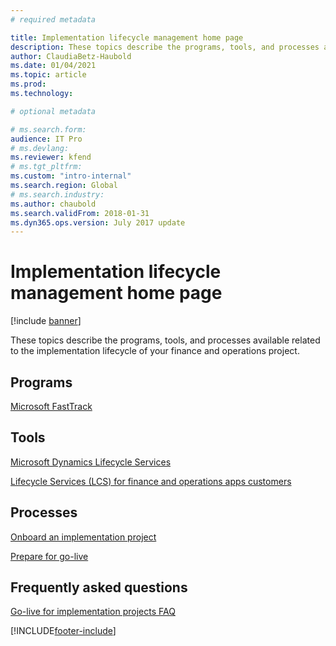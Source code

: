 ```yaml
---
# required metadata

title: Implementation lifecycle management home page
description: These topics describe the programs, tools, and processes available that are related to the implementation lifecycle of your finance and operations project.
author: ClaudiaBetz-Haubold
ms.date: 01/04/2021
ms.topic: article
ms.prod: 
ms.technology: 

# optional metadata

# ms.search.form:  
audience: IT Pro
# ms.devlang: 
ms.reviewer: kfend
# ms.tgt_pltfrm: 
ms.custom: "intro-internal"
ms.search.region: Global
# ms.search.industry: 
ms.author: chaubold
ms.search.validFrom: 2018-01-31
ms.dyn365.ops.version: July 2017 update
---
```


# Implementation lifecycle management home page

[!include [banner](../includes/banner.md)]

These topics describe the programs, tools, and processes available related to the implementation lifecycle of your finance and operations project.

## Programs

[Microsoft FastTrack](/dynamics365/fasttrack/)

## Tools

[Microsoft Dynamics Lifecycle Services](https://lcs.dynamics.com)

[Lifecycle Services (LCS) for finance and operations apps customers](../../dev-itpro/lifecycle-services/lcs-works-lcs.md)

## Processes

[Onboard an implementation project](onboard.md)

[Prepare for go-live](prepare-go-live.md)

## Frequently asked questions

[Go-live for implementation projects FAQ](go-live-faq.md)


[!INCLUDE[footer-include](../../../includes/footer-banner.md)]
